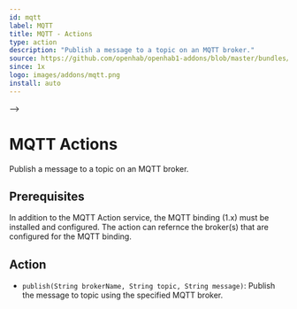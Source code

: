 ```yaml
---
id: mqtt
label: MQTT
title: MQTT - Actions
type: action
description: "Publish a message to a topic on an MQTT broker."
source: https://github.com/openhab/openhab1-addons/blob/master/bundles/action/org.openhab.action.mqtt/README.md
since: 1x
logo: images/addons/mqtt.png
install: auto
---
```


<!-- Attention authors: Do not edit directly. Please add your changes to the appropriate source repository -->

<!-- <!-- {% include base.html %} --> -->

# MQTT Actions

Publish a message to a topic on an MQTT broker.

## Prerequisites

In addition to the MQTT Action service, the MQTT binding (1.x) must be installed and configured.  The action can refernce the broker(s) that are configured for the MQTT binding.

## Action

- `publish(String brokerName, String topic, String message)`: Publish the message to topic using the specified MQTT broker.
